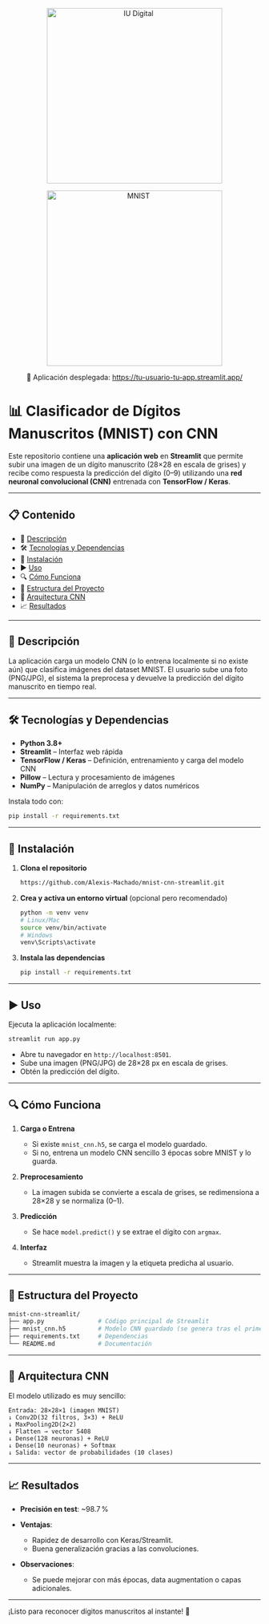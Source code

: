 <p align="center">
  <img src="https://www.iudigital.edu.co/images/11.-IU-DIGITAL.png" alt="IU Digital" width="350">
</p>

<p align="center">
  <img src="https://upload.wikimedia.org/wikipedia/commons/2/27/MnistExamples.png" alt="MNIST" width="350">
</p>

<p align="center">
  🚀 Aplicación desplegada:  
  <a href="https://tu-usuario-tu-app.streamlit.app/" target="_blank">
    https://tu-usuario-tu-app.streamlit.app/
  </a>
</p>

# 📊 Clasificador de Dígitos Manuscritos (MNIST) con CNN

Este repositorio contiene una **aplicación web** en **Streamlit** que permite subir una imagen de un dígito manuscrito (28×28 en escala de grises) y recibe como respuesta la predicción del dígito (0–9) utilizando una **red neuronal convolucional (CNN)** entrenada con **TensorFlow / Keras**.

---

## 📋 Contenido

* 📖 [Descripción](#-descripción)
* 🛠️ [Tecnologías y Dependencias](#️-tecnologías-y-dependencias)
* 🚀 [Instalación](#-instalación)
* ▶️ [Uso](#️-uso)
* 🔍 [Cómo Funciona](#-cómo-funciona)
* 📂 [Estructura del Proyecto](#-estructura-del-proyecto)
* 🧠 [Arquitectura CNN](#-arquitectura-cnn)
* 📈 [Resultados](#-resultados)

---

## 📖 Descripción

La aplicación carga un modelo CNN (o lo entrena localmente si no existe aún) que clasifica imágenes del dataset MNIST. El usuario sube una foto (PNG/JPG), el sistema la preprocesa y devuelve la predicción del dígito manuscrito en tiempo real.

---

## 🛠️ Tecnologías y Dependencias

* **Python 3.8+**
* **Streamlit** – Interfaz web rápida
* **TensorFlow / Keras** – Definición, entrenamiento y carga del modelo CNN
* **Pillow** – Lectura y procesamiento de imágenes
* **NumPy** – Manipulación de arreglos y datos numéricos

Instala todo con:

```bash
pip install -r requirements.txt
```

---

## 🚀 Instalación

1. **Clona el repositorio**

   ```bash
   https://github.com/Alexis-Machado/mnist-cnn-streamlit.git
   ```

2. **Crea y activa un entorno virtual** (opcional pero recomendado)

   ```bash
   python -m venv venv
   # Linux/Mac
   source venv/bin/activate
   # Windows
   venv\Scripts\activate
   ```

3. **Instala las dependencias**

   ```bash
   pip install -r requirements.txt
   ```

---

## ▶️ Uso

Ejecuta la aplicación localmente:

```bash
streamlit run app.py
```

* Abre tu navegador en `http://localhost:8501`.
* Sube una imagen (PNG/JPG) de 28×28 px en escala de grises.
* Obtén la predicción del dígito.

---

## 🔍 Cómo Funciona

1. **Carga o Entrena**

   * Si existe `mnist_cnn.h5`, se carga el modelo guardado.
   * Si no, entrena un modelo CNN sencillo 3 épocas sobre MNIST y lo guarda.

2. **Preprocesamiento**

   * La imagen subida se convierte a escala de grises, se redimensiona a 28×28 y se normaliza (0–1).

3. **Predicción**

   * Se hace `model.predict()` y se extrae el dígito con `argmax`.

4. **Interfaz**

   * Streamlit muestra la imagen y la etiqueta predicha al usuario.

---

## 📂 Estructura del Proyecto

```bash
mnist-cnn-streamlit/
├── app.py               # Código principal de Streamlit
├── mnist_cnn.h5         # Modelo CNN guardado (se genera tras el primer entrenamiento)
├── requirements.txt     # Dependencias
└── README.md            # Documentación
```

---

## 🧠 Arquitectura CNN

El modelo utilizado es muy sencillo:

```
Entrada: 28×28×1 (imagen MNIST)
↓ Conv2D(32 filtros, 3×3) + ReLU
↓ MaxPooling2D(2×2)
↓ Flatten → vector 5408
↓ Dense(128 neuronas) + ReLU
↓ Dense(10 neuronas) + Softmax
↓ Salida: vector de probabilidades (10 clases)
```

---

## 📈 Resultados

* **Precisión en test**: \~98.7 %
* **Ventajas**:

  * Rapidez de desarrollo con Keras/Streamlit.
  * Buena generalización gracias a las convoluciones.
* **Observaciones**:

  * Se puede mejorar con más épocas, data augmentation o capas adicionales.

---

¡Listo para reconocer dígitos manuscritos al instante! 🚀
